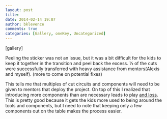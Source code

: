 ```yaml
---
layout: post
title: 
date: 2014-02-14 19:07
author: bklevence
comments: true
categories: [Gallery, oneKey, Uncategorized]
---
```

[gallery]
<p>Peeling the sticker was not an issue, but it was a bit difficult for the kids to keep it together in the transition and peel back the excess. &frac12; of the cuts were successfully transferred with heavy assistance from mentors(Alexis and myself). (more to come on potential fixes)</p>
<p>This tells me that multiples of cut circuits and components will need to be given to mentors that deploy the project. On top of this I realized that introducing more components than are necessary leads to play <a href="http://farm4.staticflickr.com/3817/12524886155_3e0fed9ff1_b.jpg" title="Unneeded resistor on floor etc">and loss</a>. This is pretty good because it gets the kids more used to being around the tools and components, but I need to note that keeping only a few components out on the table makes the process easier. </p>
